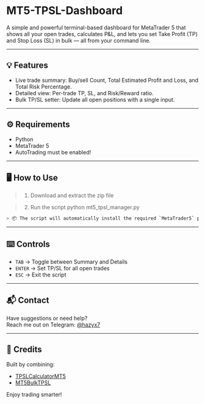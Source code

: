 # MT5-TPSL-Dashboard

A simple and powerful terminal-based dashboard for MetaTrader 5 that shows all your open trades, calculates P&L, and lets you set Take Profit (TP) and Stop Loss (SL) in bulk — all from your command line.

---

## 💡 Features

- Live trade summary: Buy/sell Count, Total Estimated Profit and Loss, and Total Risk Percentage.
- Detailed view: Per-trade TP, SL, and Risk/Reward ratio.
- Bulk TP/SL setter: Update all open positions with a single input.


---

## ⚙️ Requirements

- Python 
- MetaTrader 5 
- AutoTrading must be enabled!

---

## 🖥️ How to Use


> 1. Download and extract the zip file

> 2. Run the script
    python mt5_tpsl_manager.py

```bash
> 📦 The script will automatically install the required `MetaTrader5` package on first run.
```

---

## ⌨️ Controls

- `TAB` → Toggle between Summary and Details  
- `ENTER` → Set TP/SL for all open trades  
- `ESC` → Exit the script

---

## 📬 Contact

Have suggestions or need help?  
Reach me out on Telegram: [@hazyx7](https://t.me/hazyx7)

---

## 🙏 Credits

Built by combining:
- [TPSLCalculatorMT5](https://github.com/hazyx7/TPSLCalculatorMT5)
- [MT5BulkTPSL](https://github.com/hazyx7/MT5BulkTPSL)

Enjoy trading smarter!
